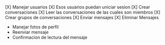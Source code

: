 [X] Manejar usuarios
[X] Esos usuarios puedan uniciar sesion
[X] Crear conversaciones
[X] Leer las conversaciones de las cuales son miembros
[X] Crear grupos de conversaciones
[X] Enviar mensajes
[X] Eliminar Mensajes

- Manejar fotos de perfil
- Reenviar mensaje
- Confirmacion de lectura del mensaje
